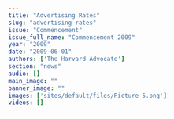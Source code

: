 ```yaml
---
title: "Advertising Rates"
slug: "advertising-rates"
issue: "Commencement"
issue_full_name: "Commencement 2009"
year: "2009"
date: "2009-06-01"
authors: ['The Harvard Advocate']
section: "news"
audio: []
main_image: ""
banner_image: ""
images: ['sites/default/files/Picture 5.png']
videos: []
---
```

